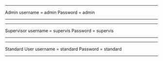 ************************************
Admin username = admin
Password = admin
************************************

************************************
Supervisor username = supervis
Password = supervis
************************************

************************************
Standard User username = standard
Password = standard
************************************
